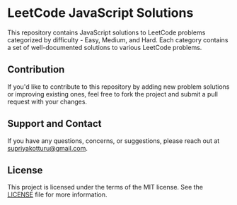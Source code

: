 # LeetCode JavaScript Solutions

This repository contains JavaScript solutions to LeetCode problems categorized by difficulty - Easy, Medium, and Hard. Each category contains a set of well-documented solutions to various LeetCode problems.

## Contribution
If you'd like to contribute to this repository by adding new problem solutions or improving existing ones, feel free to fork the project and submit a pull request with your changes.

## Support and Contact
If you have any questions, concerns, or suggestions, please reach out at [supriyakotturu@gmail.com](mailto:supriyakotturu@gmail.com).

## License
This project is licensed under the terms of the MIT license. See the [LICENSE](./LICENSE) file for more information.
